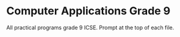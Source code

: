 # Computer Applications Grade 9

All practical programs grade 9 ICSE. Prompt at the top of each file.
